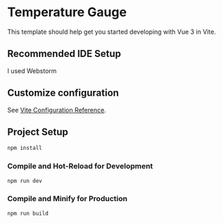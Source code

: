 # Temperature Gauge

This template should help get you started developing with Vue 3 in Vite.

## Recommended IDE Setup

I used Webstorm

## Customize configuration

See [Vite Configuration Reference](https://vite.dev/config/).

## Project Setup

```sh
npm install
```

### Compile and Hot-Reload for Development

```sh
npm run dev
```

### Compile and Minify for Production

```sh
npm run build
```
